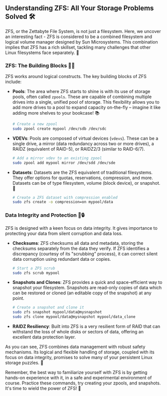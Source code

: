 ## Understanding ZFS: All Your Storage Problems Solved 🛠️

ZFS, or the Zettabyte File System, is not just a filesystem. Here, we uncover an interesting fact - ZFS is considered to be a combined filesystem and logical volume manager designed by Sun Microsystems. This combination implies that ZFS has a rich skillset, tackling many challenges that other Linux filesystems face separately. 🧐 

### ZFS: The Building Blocks 👷‍♂️ 

ZFS works around logical constructs. The key building blocks of ZFS include:

* **Pools**: The area where ZFS starts to shine is with its use of storage pools, often called `zpools`. These are capable of combining multiple drives into a single, unified pool of storage. This flexibility allows you to add more drives to a pool to expand capacity on-the-fly – imagine it like adding more shelves to your bookcase! 📚

    ```bash
    # Create a new zpool
    sudo zpool create mypool /dev/sdb /dev/sdc
    ```

* **VDEVs**: Pools are composed of virtual devices (`vdevs`). These can be a single drive, a mirror (data redundancy across two or more drives), a RAIDZ (equivalent of RAID-5), or RAIDZ2/3 (similar to RAID-6/7).

    ```bash
    # Add a mirror vdev to an existing zpool
    sudo zpool add mypool mirror /dev/sdd /dev/sde
    ```

* **Datasets**: Datasets are the ZFS equivalent of traditional filesystems. They offer options for quotas, reservations, compression, and more. Datasets can be of type filesystem, volume (block device), or snapshot. 📸

    ```bash
    # Create a ZFS dataset with compression enabled
    sudo zfs create -o compression=on mypool/data
    ```

### Data Integrity and Protection 💾🔒

ZFS is designed with a keen focus on data integrity. It gives importance to protecting your data from silent corruption and data loss. 

* **Checksums**: ZFS checksums all data and metadata, storing the checksums separately from the data they verify. If ZFS identifies a discrepancy (courtesy of its "scrubbing" process), it can correct silent data corruption using redundant data or copies.

    ```bash
    # Start a ZFS scrub
    sudo zfs scrub mypool
    ```

* **Snapshots and Clones**: ZFS provides a quick and space-efficient way to snapshot your filesystem. Snapshots are read-only copies of data which can be restored or cloned (an editable copy of the snapshot) at any point.

    ```bash
    # Create a snapshot and clone it
    sudo zfs snapshot mypool/data@mysnapshot
    sudo zfs clone mypool/data@mysnapshot mypool/data_clone
    ```

* **RAIDZ Resiliency**: Built into ZFS is a very resilient form of RAID that can withstand the loss of whole disks or sectors of data, offering an excellent data protection layer.

As you can see, ZFS combines data management with robust safety mechanisms. Its logical and flexible handling of storage, coupled with its focus on data integrity, promises to solve many of your persistent Linux storage puzzles. 🎉 

Remember, the best way to familiarize yourself with ZFS is by getting hands-on experience with it, in a safe and experimental environment of course. Practice these commands, try creating your zpools, and snapshots. It's time to wield the power of ZFS! 💪